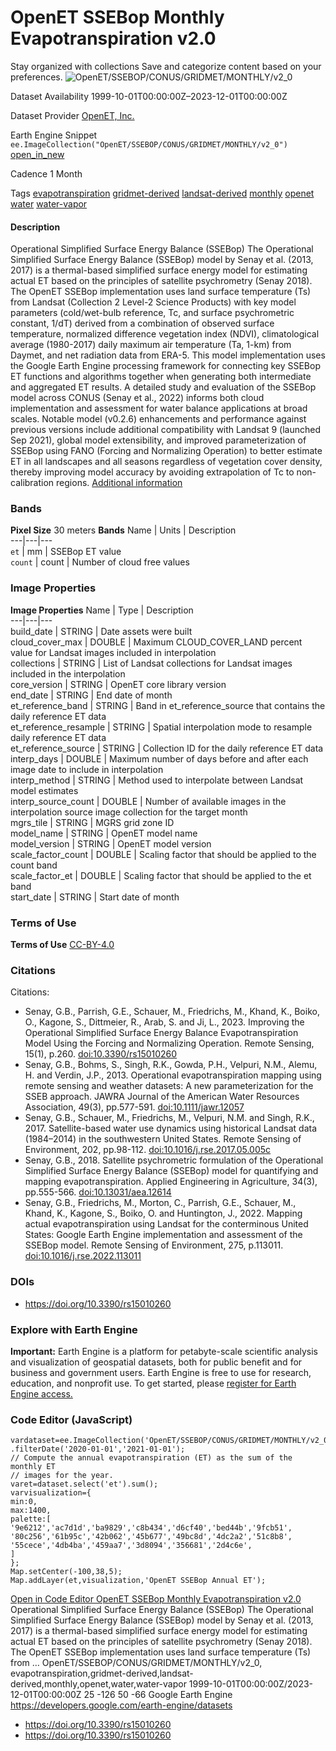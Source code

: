  
#  OpenET SSEBop Monthly Evapotranspiration v2.0 
Stay organized with collections  Save and categorize content based on your preferences. 
![OpenET/SSEBOP/CONUS/GRIDMET/MONTHLY/v2_0](https://developers.google.com/earth-engine/datasets/images/OpenET/OpenET_SSEBOP_CONUS_GRIDMET_MONTHLY_v2_0_sample.png) 

Dataset Availability
    1999-10-01T00:00:00Z–2023-12-01T00:00:00Z 

Dataset Provider
     [ OpenET, Inc. ](https://openetdata.org/) 

Earth Engine Snippet
     `    ee.ImageCollection("OpenET/SSEBOP/CONUS/GRIDMET/MONTHLY/v2_0")   ` [ open_in_new ](https://code.earthengine.google.com/?scriptPath=Examples:Datasets/OpenET/OpenET_SSEBOP_CONUS_GRIDMET_MONTHLY_v2_0) 

Cadence
    1 Month 

Tags
     [evapotranspiration](https://developers.google.com/earth-engine/datasets/tags/evapotranspiration) [gridmet-derived](https://developers.google.com/earth-engine/datasets/tags/gridmet-derived) [landsat-derived](https://developers.google.com/earth-engine/datasets/tags/landsat-derived) [monthly](https://developers.google.com/earth-engine/datasets/tags/monthly) [openet](https://developers.google.com/earth-engine/datasets/tags/openet) [water](https://developers.google.com/earth-engine/datasets/tags/water) [water-vapor](https://developers.google.com/earth-engine/datasets/tags/water-vapor)
#### Description
Operational Simplified Surface Energy Balance (SSEBop)
The Operational Simplified Surface Energy Balance (SSEBop) model by Senay et al. (2013, 2017) is a thermal-based simplified surface energy model for estimating actual ET based on the principles of satellite psychrometry (Senay 2018). The OpenET SSEBop implementation uses land surface temperature (Ts) from Landsat (Collection 2 Level-2 Science Products) with key model parameters (cold/wet-bulb reference, Tc, and surface psychrometric constant, 1/dT) derived from a combination of observed surface temperature, normalized difference vegetation index (NDVI), climatological average (1980-2017) daily maximum air temperature (Ta, 1-km) from Daymet, and net radiation data from ERA-5. This model implementation uses the Google Earth Engine processing framework for connecting key SSEBop ET functions and algorithms together when generating both intermediate and aggregated ET results. A detailed study and evaluation of the SSEBop model across CONUS (Senay et al., 2022) informs both cloud implementation and assessment for water balance applications at broad scales. Notable model (v0.2.6) enhancements and performance against previous versions include additional compatibility with Landsat 9 (launched Sep 2021), global model extensibility, and improved parameterization of SSEBop using FANO (Forcing and Normalizing Operation) to better estimate ET in all landscapes and all seasons regardless of vegetation cover density, thereby improving model accuracy by avoiding extrapolation of Tc to non-calibration regions.
[Additional information](https://openetdata.org/methodologies/)
### Bands
**Pixel Size** 30 meters 
**Bands**
Name | Units | Description  
---|---|---  
`et` | mm | SSEBop ET value  
`count` | count | Number of cloud free values  
### Image Properties
**Image Properties**
Name | Type | Description  
---|---|---  
build_date | STRING | Date assets were built  
cloud_cover_max | DOUBLE | Maximum CLOUD_COVER_LAND percent value for Landsat images included in interpolation  
collections | STRING | List of Landsat collections for Landsat images included in the interpolation  
core_version | STRING | OpenET core library version  
end_date | STRING | End date of month  
et_reference_band | STRING | Band in et_reference_source that contains the daily reference ET data  
et_reference_resample | STRING | Spatial interpolation mode to resample daily reference ET data  
et_reference_source | STRING | Collection ID for the daily reference ET data  
interp_days | DOUBLE | Maximum number of days before and after each image date to include in interpolation  
interp_method | STRING | Method used to interpolate between Landsat model estimates  
interp_source_count | DOUBLE | Number of available images in the interpolation source image collection for the target month  
mgrs_tile | STRING | MGRS grid zone ID  
model_name | STRING | OpenET model name  
model_version | STRING | OpenET model version  
scale_factor_count | DOUBLE | Scaling factor that should be applied to the count band  
scale_factor_et | DOUBLE | Scaling factor that should be applied to the et band  
start_date | STRING | Start date of month  
### Terms of Use
**Terms of Use**
[CC-BY-4.0](https://spdx.org/licenses/CC-BY-4.0.html)
### Citations
Citations:
  * Senay, G.B., Parrish, G.E., Schauer, M., Friedrichs, M., Khand, K., Boiko, O., Kagone, S., Dittmeier, R., Arab, S. and Ji, L., 2023. Improving the Operational Simplified Surface Energy Balance Evapotranspiration Model Using the Forcing and Normalizing Operation. Remote Sensing, 15(1), p.260. [doi:10.3390/rs15010260](https://doi.org/10.3390/rs15010260)
  * Senay, G.B., Bohms, S., Singh, R.K., Gowda, P.H., Velpuri, N.M., Alemu, H. and Verdin, J.P., 2013. Operational evapotranspiration mapping using remote sensing and weather datasets: A new parameterization for the SSEB approach. JAWRA Journal of the American Water Resources Association, 49(3), pp.577-591. [doi:10.1111/jawr.12057](https://doi.org/10.1111/jawr.12057)
  * Senay, G.B., Schauer, M., Friedrichs, M., Velpuri, N.M. and Singh, R.K., 2017. Satellite-based water use dynamics using historical Landsat data (1984–2014) in the southwestern United States. Remote Sensing of Environment, 202, pp.98-112. [doi:10.1016/j.rse.2017.05.005c](https://doi.org/10.1016/j.rse.2017.05.005)
  * Senay, G.B., 2018. Satellite psychrometric formulation of the Operational Simplified Surface Energy Balance (SSEBop) model for quantifying and mapping evapotranspiration. Applied Engineering in Agriculture, 34(3), pp.555-566. [doi:10.13031/aea.12614](https://doi.org/10.13031/aea.12614)
  * Senay, G.B., Friedrichs, M., Morton, C., Parrish, G.E., Schauer, M., Khand, K., Kagone, S., Boiko, O. and Huntington, J., 2022. Mapping actual evapotranspiration using Landsat for the conterminous United States: Google Earth Engine implementation and assessment of the SSEBop model. Remote Sensing of Environment, 275, p.113011. [doi:10.1016/j.rse.2022.113011](https://doi.org/10.1016/j.rse.2022.113011)


### DOIs
  * [ https://doi.org/10.3390/rs15010260 ](https://doi.org/10.3390/rs15010260)


### Explore with Earth Engine
**Important:** Earth Engine is a platform for petabyte-scale scientific analysis and visualization of geospatial datasets, both for public benefit and for business and government users. Earth Engine is free to use for research, education, and nonprofit use. To get started, please [register for Earth Engine access.](https://console.cloud.google.com/earth-engine)
### Code Editor (JavaScript)
```
vardataset=ee.ImageCollection('OpenET/SSEBOP/CONUS/GRIDMET/MONTHLY/v2_0')
.filterDate('2020-01-01','2021-01-01');
// Compute the annual evapotranspiration (ET) as the sum of the monthly ET
// images for the year.
varet=dataset.select('et').sum();
varvisualization={
min:0,
max:1400,
palette:[
'9e6212','ac7d1d','ba9829','c8b434','d6cf40','bed44b','9fcb51',
'80c256','61b95c','42b062','45b677','49bc8d','4dc2a2','51c8b8',
'55cece','4db4ba','459aa7','3d8094','356681','2d4c6e',
]
};
Map.setCenter(-100,38,5);
Map.addLayer(et,visualization,'OpenET SSEBop Annual ET');
```
[ Open in Code Editor ](https://code.earthengine.google.com/?scriptPath=Examples:Datasets/OpenET/OpenET_SSEBOP_CONUS_GRIDMET_MONTHLY_v2_0)
[ OpenET SSEBop Monthly Evapotranspiration v2.0 ](https://developers.google.com/earth-engine/datasets/catalog/OpenET_SSEBOP_CONUS_GRIDMET_MONTHLY_v2_0)
Operational Simplified Surface Energy Balance (SSEBop) The Operational Simplified Surface Energy Balance (SSEBop) model by Senay et al. (2013, 2017) is a thermal-based simplified surface energy model for estimating actual ET based on the principles of satellite psychrometry (Senay 2018). The OpenET SSEBop implementation uses land surface temperature (Ts) from …
OpenET/SSEBOP/CONUS/GRIDMET/MONTHLY/v2_0, evapotranspiration,gridmet-derived,landsat-derived,monthly,openet,water,water-vapor 
1999-10-01T00:00:00Z/2023-12-01T00:00:00Z
25 -126 50 -66 
Google Earth Engine
https://developers.google.com/earth-engine/datasets
  * [ https://doi.org/10.3390/rs15010260 ](https://doi.org/https://openetdata.org/)
  * [ https://doi.org/10.3390/rs15010260 ](https://doi.org/https://developers.google.com/earth-engine/datasets/catalog/OpenET_SSEBOP_CONUS_GRIDMET_MONTHLY_v2_0)


